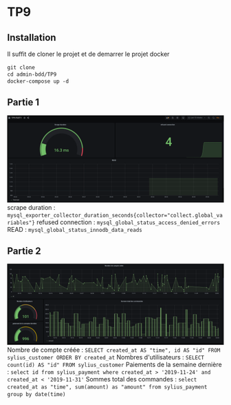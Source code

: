 # TP9
## Installation
Il suffit de cloner le projet et de demarrer le projet docker
```
git clone 
cd admin-bdd/TP9
docker-compose up -d
```
## Partie 1

![part1.png](https://raw.githubusercontent.com/Lucasmouchague/admin-bdd/main/TP9/screen/part1.png)
scrape duration : ```mysql_exporter_collector_duration_seconds{collector="collect.global_variables"}```
refused connection : ```mysql_global_status_access_denied_errors```
READ : ```mysql_global_status_innodb_data_reads```
## Partie 2
![part2.png](https://raw.githubusercontent.com/Lucasmouchague/admin-bdd/main/TP9/screen/part2.png)
Nombre de compte créée : ```SELECT created_at AS "time", id AS "id" FROM sylius_customer ORDER BY created_at```
Nombres d'utilisateurs : ```SELECT count(id) AS "id" FROM sylius_customer```
Paiements de la semaine dernière : ```select id from sylius_payment where created_at > '2019-11-24' and created_at < '2019-11-31'```
Sommes total des commandes : ```select created_at as "time", sum(amount) as "amount" from sylius_payment group by date(time)```
